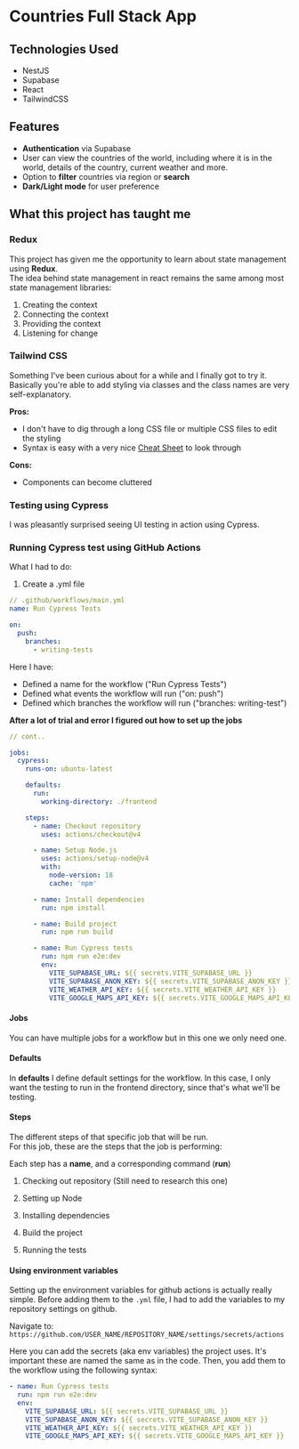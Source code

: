 # Countries Full Stack App

## Technologies Used

- NestJS
- Supabase
- React
- TailwindCSS

## Features

- **Authentication** via Supabase
- User can view the countries of the world, including where it is in the world, details of the country, current weather and more.
- Option to **filter** countries via region or **search**
- **Dark/Light mode** for user preference

## What this project has taught me

### **Redux**

This project has given me the opportunity to learn about state management using **Redux**.  
The idea behind state management in react remains the same among most state management libraries:

1. Creating the context
2. Connecting the context
3. Providing the context
4. Listening for change

### **Tailwind CSS**

Something I've been curious about for a while and I finally got to try it.  
Basically you're able to add styling via classes and the class names are very self-explanatory.

**Pros:**

- I don't have to dig through a long CSS file or multiple CSS files to edit the styling
- Syntax is easy with a very nice [Cheat Sheet](https://nerdcave.com/tailwind-cheat-sheet) to look through

**Cons:**

- Components can become cluttered

### Testing using Cypress

I was pleasantly surprised seeing UI testing in action using Cypress.

### Running Cypress test using GitHub Actions

What I had to do:

1. Create a .yml file

```yml
// .github/workflows/main.yml
name: Run Cypress Tests

on:
  push:
    branches:
      - writing-tests

```

Here I have:

- Defined a name for the workflow ("Run Cypress Tests")
- Defined what events the workflow will run ("on: push")
- Defined which branches the workflow will run ("branches: writing-test")

**After a lot of trial and error I figured out how to set up the jobs**

```yml
// cont..

jobs:
  cypress:
    runs-on: ubuntu-latest

    defaults:
      run:
        working-directory: ./frontend

    steps:
      - name: Checkout repository
        uses: actions/checkout@v4

      - name: Setup Node.js
        uses: actions/setup-node@v4
        with:
          node-version: 18
          cache: 'npm'

      - name: Install dependencies
        run: npm install

      - name: Build project
        run: npm run build

      - name: Run Cypress tests
        run: npm run e2e:dev
        env:
          VITE_SUPABASE_URL: ${{ secrets.VITE_SUPABASE_URL }}
          VITE_SUPABASE_ANON_KEY: ${{ secrets.VITE_SUPABASE_ANON_KEY }}
          VITE_WEATHER_API_KEY: ${{ secrets.VITE_WEATHER_API_KEY }}
          VITE_GOOGLE_MAPS_API_KEY: ${{ secrets.VITE_GOOGLE_MAPS_API_KEY }}
```

#### Jobs

You can have multiple jobs for a workflow but in this one we only need one.

#### Defaults

In **defaults** I define default settings for the workflow. In this case, I only want the testing to run in the frontend directory, since that's what we'll be testing.

#### Steps

The different steps of that specific job that will be run.  
For this job, these are the steps that the job is performing:

Each step has a **name**, and a corresponding command (**run**)

1. Checking out repository
   (Still need to research this one)

2. Setting up Node

3. Installing dependencies

4. Build the project

5. Running the tests

#### Using environment variables

Setting up the environment variables for github actions is actually really simple.
Before adding them to the `.yml` file, I had to add the variables to my repository settings on github.

Navigate to:  
`https://github.com/USER_NAME/REPOSITORY_NAME/settings/secrets/actions`

Here you can add the secrets (aka env variables) the project uses. It's important these are named the same as in the code. Then, you add them to the workflow using the following syntax:

```yml
- name: Run Cypress tests
  run: npm run e2e:dev
  env:
    VITE_SUPABASE_URL: ${{ secrets.VITE_SUPABASE_URL }}
    VITE_SUPABASE_ANON_KEY: ${{ secrets.VITE_SUPABASE_ANON_KEY }}
    VITE_WEATHER_API_KEY: ${{ secrets.VITE_WEATHER_API_KEY }}
    VITE_GOOGLE_MAPS_API_KEY: ${{ secrets.VITE_GOOGLE_MAPS_API_KEY }}
```
